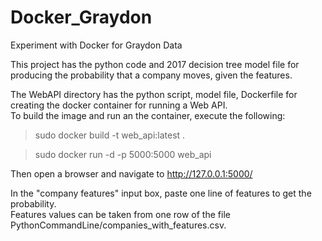 # Docker_Graydon
Experiment with Docker for Graydon Data

This project has the python code and 2017 decision tree model file for producing the probability that a company moves, given the features. 

The WebAPI directory has the python script, model file, Dockerfile for creating the docker container for running a Web API.  
To build the image and run an the container, execute the following:

> sudo docker build -t web_api:latest .

> sudo docker run -d -p 5000:5000 web_api

Then open a browser and navigate to
http://127.0.0.1:5000/

In the "company features" input box, paste one line of features to get the probability.  
Features values can be taken from one row of the file PythonCommandLine/companies_with_features.csv.
